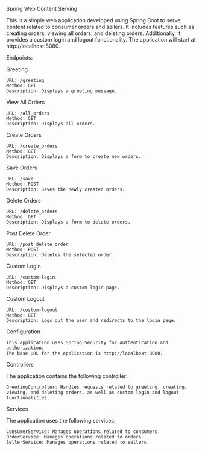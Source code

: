 Spring Web Content Serving

This is a simple web application developed using Spring Boot to serve content related to consumer orders and sellers. It includes features such as creating orders, viewing all orders, and deleting orders. Additionally, it provides a custom login and logout functionality.
The application will start at http://localhost:8080.

Endpoints:

Greeting

    URL: /greeting
    Method: GET
    Description: Displays a greeting message.

View All Orders

    URL: /all_orders
    Method: GET
    Description: Displays all orders.

Create Orders

    URL: /create_orders
    Method: GET
    Description: Displays a form to create new orders.

Save Orders

    URL: /save
    Method: POST
    Description: Saves the newly created orders.

Delete Orders

    URL: /delete_orders
    Method: GET
    Description: Displays a form to delete orders.

Post Delete Order

    URL: /post_delete_order
    Method: POST
    Description: Deletes the selected order.

Custom Login

    URL: /custom-login
    Method: GET
    Description: Displays a custom login page.

Custom Logout

    URL: /custom-logout
    Method: GET
    Description: Logs out the user and redirects to the login page.

Configuration

    This application uses Spring Security for authentication and authorization.
    The base URL for the application is http://localhost:8080.

Controllers

The application contains the following controller:

    GreetingController: Handles requests related to greeting, creating, viewing, and deleting orders, as well as custom login and logout functionalities.

Services

The application uses the following services:

    ConsumerService: Manages operations related to consumers.
    OrderService: Manages operations related to orders.
    SellerService: Manages operations related to sellers.